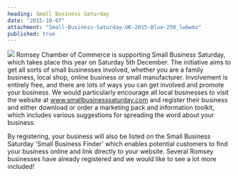 ```yaml
---
heading: Small Business Saturday
date: "2015-10-07"
attachment: "Small-Business-Saturday-UK-2015-Blue-250_lwbwmz"
published: true
---
```



![]({{site.baseurl}}/Small-Business-Saturday-UK-2015-Blue-250_lwbwmz)
Romsey Chamber of Commerce is supporting Small Business Saturday, which takes place this year on Saturday 5th December. The initiative aims to get all sorts of small businesses involved, whether you are a family business, local shop, online business or small manufacturer. Involvement is entirely free, and there are lots of ways you can get involved and promote your business. We would particularly encourage all local businesses to visit the website at www.smallbusinesssaturday.com and register their business and either download or order a marketing pack and information toolkit, which includes various suggestions for spreading the word about your business.

By registering, your business will also be listed on the Small Business Saturday 'Small Business Finder' which enables potential customers to find your business online and link directly to your website. Several Romsey businesses have already registered and we would like to see a lot more included!
